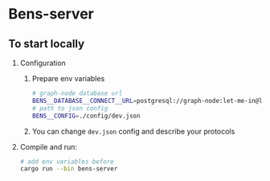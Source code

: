 # Bens-server

## To start locally

1. Configuration
    1. Prepare env variables

        ```bash
        # graph-node database url
        BENS__DATABASE__CONNECT__URL=postgresql://graph-node:let-me-in@localhost:5432/graph-node?sslmode=disable
        # path to json config
        BENS__CONFIG=./config/dev.json
        ```

    2. You can change `dev.json` config and describe your protocols

2. Compile and run:

    ```bash
    # add env variables before
    cargo run --bin bens-server
    ```
